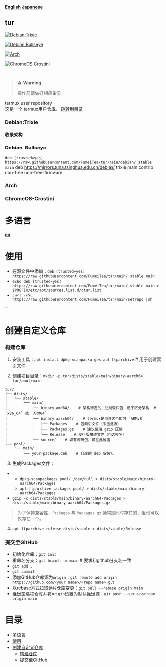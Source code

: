 <div>
    
[**English**](README_en-US.md)
[**Japanese**](README_ja-JP.md)

</div>

## tur

<div>

[![Debian:Trixie](https://img.shields.io/badge/Debian:Trixie-A81D33?style=for-the-badge&logo=debian&logoColor=white)](#Debian-Trixie)

[![Debian:Bullseye](https://img.shields.io/badge/Debian:Bullseye-A81D33?style=for-the-badge&logo=debian&logoColor=white)](Debian-Bullseye)

[![Arch](https://img.shields.io/badge/Arch_Linux-1793D1?style=for-the-badge&logo=arch-linux&logoColor=white)](Arch)

[![ChromeOS:Crostini](https://img.shields.io/badge/ChromeOS:Crostini-4285F4?style=for-the-badge&logo=Google-chrome&logoColor=white)](ChromeOS-Crostini)

[![]()](./)
[![]()](./)

</div>

<div>
    
> ⚠️ **Warning**
>
> 操作前请做好相应备份。

</div>


termux user repository  
这是一个 termux用户仓库。
[跳转到目录](#contents)


### Debian:Trixie <span id="Debian-Trixie"/>

#### 收录架构

#### 

### Debian-Bullseye <span id="Debian-Bullseye"/>
`deb [trusted=yes] https://raw.githubusercontent.com/FumeiTea/tur/main/debian/ stable main`
deb https://mirrors.tuna.tsinghua.edu.cn/debian/ trixie main contrib non-free non-free-firmware


### Arch <span id="Arch"/>
### ChromeOS-Crostini <span id="ChromeOS-Crostini"/>
###  <span id=""/>
###  <span id=""/>


# 多语言 <a name="i8k">
[__en__](README.en.md)

# 使用 <a name="use"/>
- 在源文件中添加：`deb [trusted=yes] https://raw.githubusercontent.com/FumeiTea/tur/main/ stable main`  
- `echo deb [trusted=yes] https://raw.githubusercontent.com/FumeiTea/tur/main/ stable main > $PREFIX/etc/apt/sources.list.d/ctur.list`
- `curl -sSL https://raw.githubusercontent.com/FumeiTea/tur/main/setrepo |sh`

``

# 创建自定义仓库 <a name="creatingCustomRepository"/>

### 构建仓库 <a name="buildProject"/>
1. 安装工具：`apt install dpkg-scanpacka ges apt-ftparchive` # 用于创建索引文件

2. 创建项目目录：`mkdir -p tur/dists/stable/main/binary-aarch64  tur/pool/main`

```
tur/
├── dists/
│   └── stable/
│       └── main/
│           ├── binary-amd64/    # 架构特定的二进制软件包，用于区分架构  # `x86_64` 或 `ARM64`
│           ├── binary-aarch64/    # termux是创建这个即可 `ARMv8`
│           │   ├── Packages    # 包索引文件（未压缩版）
│           │   ├── Packages.gz    # 建议使用 gzip 压缩
│           │   └── Release    # 发行版描述文件（可选签名）
│           └── source/    # 如有源码包，可在此放置
└── pool/
    └── main/
        └── your-package.deb    # 仓库的 deb 安装包
```

3. 生成Packages文件：
  - .
    - `dpkg-scanpackages pool/ /dev/null > dists/stable/main/binary-aarch64/Packages`
    - `apt-ftparchive packages pool/ > dists/stable/main/binary-aarch64/Packages`
  - `gzip -c dists/stable/main/binary-aarch64/Packages > dists/stable/main/binary-aarch64/Packages.gz`

> 为了保持兼容性，`Packages` 与 `Packages.gz` 通常是同时存在的，但也可以仅存在一个。

4. `apt-ftparchive release dists/stable > dists/stable/Release`

### 提交至GitHub <a name="commitToGitHub"/>

- 初始化仓库：`git init`
- 重命名分支：`git branch -m main`  # 要求和github分支名一致
- `git add .`
- `git commit`
- 添加GitHub仓库源为`origin`：`git remote add origin https://github.com/<your name>/<repo name>.git`
- 以rebase方式拉取远程仓库变更：`git pull --rebase origin main`
- 推送至远程仓库并将`origin`设置为默认推送源：`git push --set-upstream origin main`

# 目录 <a name="contents"/>
- [多语言](#i8k)
- [使用](#use)
- [创建自定义仓库](#creatingCustomRepository)
  - [构建仓库](#buildProject)
  - [提交至GitHub](#commitToGitHub)
